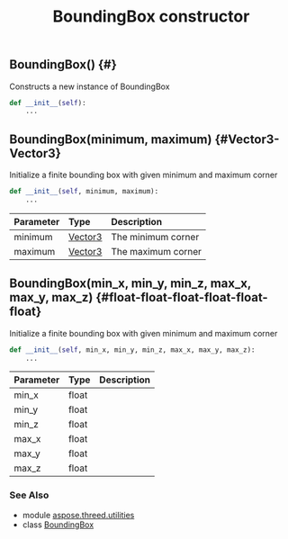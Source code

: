 ﻿---
title: BoundingBox constructor
second_title: Aspose.3D for Python via .NET API References
description: 
type: docs
weight: 10
url: /python-net/aspose.threed.utilities/boundingbox/__init__/
is_root: false
---

## BoundingBox() {#}

Constructs a new instance of BoundingBox



```python
def __init__(self):
    ...
```




## BoundingBox(minimum, maximum) {#Vector3-Vector3}

Initialize a finite bounding box with given minimum and maximum corner



```python
def __init__(self, minimum, maximum):
    ...
```


| Parameter | Type | Description |
| :- | :- | :- |
| minimum | [Vector3](/3d/python-net/aspose.threed.utilities/vector3) | The minimum corner |
| maximum | [Vector3](/3d/python-net/aspose.threed.utilities/vector3) | The maximum corner |


## BoundingBox(min_x, min_y, min_z, max_x, max_y, max_z) {#float-float-float-float-float-float}

Initialize a finite bounding box with given minimum and maximum corner



```python
def __init__(self, min_x, min_y, min_z, max_x, max_y, max_z):
    ...
```


| Parameter | Type | Description |
| :- | :- | :- |
| min_x | float |  |
| min_y | float |  |
| min_z | float |  |
| max_x | float |  |
| max_y | float |  |
| max_z | float |  |



### See Also
* module [aspose.threed.utilities](../../)
* class [BoundingBox](/3d/python-net/aspose.threed.utilities/boundingbox)
